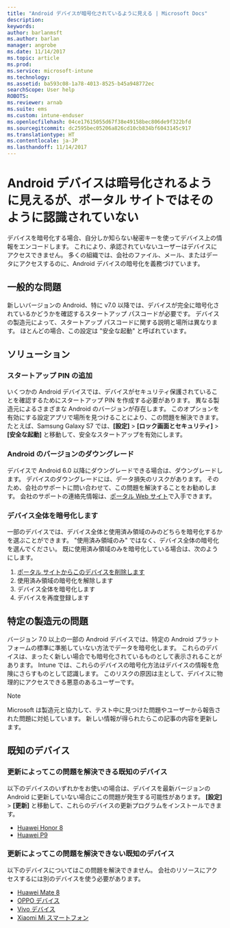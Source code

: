 ```yaml
---
title: "Android デバイスが暗号化されているように見える | Microsoft Docs"
description: 
keywords: 
author: barlanmsft
ms.author: barlan
manager: angrobe
ms.date: 11/14/2017
ms.topic: article
ms.prod: 
ms.service: microsoft-intune
ms.technology: 
ms.assetid: ba593c08-1a78-4013-8525-b45a948772ec
searchScope: User help
ROBOTS: 
ms.reviewer: arnab
ms.suite: ems
ms.custom: intune-enduser
ms.openlocfilehash: 04ce17615055d67f38e49158bec806de9f322bfd
ms.sourcegitcommit: dc2595bec05206a826cd10cb834bf6043145c917
ms.translationtype: HT
ms.contentlocale: ja-JP
ms.lasthandoff: 11/14/2017
---
```

# <a name="your-android-device-seems-to-be-encrypted-but-company-portal-says-otherwise"></a>Android デバイスは暗号化されるように見えるが、ポータル サイトではそのように認識されていない

デバイスを暗号化する場合、自分しか知らない秘密キーを使ってデバイス上の情報をエンコードします。 これにより、承認されていないユーザーはデバイスにアクセスできません。 多くの組織では、会社のファイル、メール、またはデータにアクセスするのに、Android デバイスの暗号化を義務づけています。

## <a name="common-issues"></a>一般的な問題

新しいバージョンの Android、特に v7.0 以降では、デバイスが完全に暗号化されているかどうかを確認するスタートアップ パスコードが必要です。 デバイスの製造元によって、スタートアップ パスコードに関する説明と場所は異なります。 ほとんどの場合、この設定は "安全な起動" と呼ばれています。 

## <a name="solutions"></a>ソリューション

### <a name="add-a-startup-pin"></a>スタートアップ PIN の追加

いくつかの Android デバイスでは、デバイスがセキュリティ保護されていることを確認するためにスタートアップ PIN を作成する必要があります。 異なる製造元によるさまざまな Android のバージョンが存在します。 このオプションを有効にする設定アプリで場所を見つけることにより、この問題を解決できます。 たとえば、Samsung Galaxy S7 では、**[設定]** > **[ロック画面とセキュリティ]** > **[安全な起動]** と移動して、安全なスタートアップを有効にします。  

### <a name="downgrade-your-version-of-android"></a>Android のバージョンのダウングレード

デバイスで Android 6.0 以降にダウングレードできる場合は、ダウングレードします。 デバイスのダウングレードには、データ損失のリスクがあります。 そのため、会社のサポートに問い合わせて、この問題を解決することをお勧めします。 会社のサポートの連絡先情報は、[ポータル Web サイト](https://portal.manage.microsoft.com)で入手できます。

### <a name="encrypt-the-entire-device"></a>デバイス全体を暗号化します

一部のデバイスでは、デバイス全体と使用済み領域のみのどちらを暗号化するかを選ぶことができます。 "使用済み領域のみ" ではなく、デバイス全体の暗号化を選んでください。 既に使用済み領域のみを暗号化している場合は、次のようにします。

1. [ポータル サイトからこのデバイスを削除します](unenroll-your-device-from-intune-android.md)
2. 使用済み領域の暗号化を解除します
3. デバイス全体を暗号化します
4. デバイスを再度登録します

## <a name="specific-manufacturer-issues"></a>特定の製造元の問題

バージョン 7.0 以上の一部の Android デバイスでは、特定の Android プラットフォームの標準に準拠していない方法でデータを暗号化します。 これらのデバイスは、まったく新しい場合でも暗号化されているものとして表示されることがあります。 Intune では、これらのデバイスの暗号化方法はデバイスの情報を危険にさらすものとして認識します。 このリスクの原因は主として、デバイスに物理的にアクセスできる悪意のあるユーザーです。

> [!Note]
> Microsoft は製造元と協力して、テスト中に見つけた問題やユーザーから報告された問題に対処しています。 新しい情報が得られたらこの記事の内容を更新します。 

## <a name="known-devices"></a>既知のデバイス

### <a name="known-devices-that-can-be-updated-to-fix-this-issue"></a>更新によってこの問題を解決できる既知のデバイス

以下のデバイスのいずれかをお使いの場合は、デバイスを最新バージョンの Android に更新していない場合にこの問題が発生する可能性があります。 **[設定]** > **[更新]** と移動して、これらのデバイスの更新プログラムをインストールできます。 

- [Huawei Honor 8](http://consumer.huawei.com/en/support/mobile-phones/honor8_en-sup.htm)
- [Huawei P9](http://consumer.huawei.com/en/phones/p9/)

### <a name="known-devices-that-currently-cannot-be-updated-to-fix-this-issue"></a>更新によってこの問題を解決できない既知のデバイス

以下のデバイスについてはこの問題を解決できません。 会社のリソースにアクセスするには別のデバイスを使う必要があります。 

- [Huawei Mate 8](https://consumer.huawei.com/en/mobile-phones/mate8/index.htm)
- [OPPO デバイス](http://www.oppo.com/en/smartphones)
- [Vivo デバイス](https://www.vivo.co.in)
- [Xiaomi Mi スマートフォン](https://xiaomi-mi.com/mi-smartphones/)
